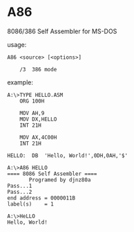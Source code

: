 A86
===
8086/386 Self Assembler for MS-DOS

usage:
````
A86 <source> [<options>]

	/3	386 mode
````

example:
````
A:\>TYPE HELLO.ASM
	ORG	100H

	MOV	AH,9
	MOV	DX,HELLO
	INT	21H

	MOV	AX,4C00H
	INT	21H

HELLO:	DB	'Hello, World!',0DH,0AH,'$'

A:\>A86 HELLO
==== 8086 Self Assembler ====
       Programed by djnz80a
Pass...1
Pass...2
end address = 0000011B
label(s)    = 1

A:\>HeLLO
Hello, World!

````

